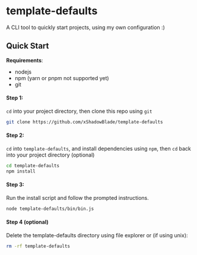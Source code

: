# template-defaults
A CLI tool to quickly start projects, using my own configuration :)

## Quick Start

**Requirements**:
 - nodejs
 - npm (yarn or pnpm not supported yet)
 - git

#### Step 1:
`cd` into your project directory, then clone this repo using `git`
```bash
git clone https://github.com/xShadowBlade/template-defaults
```

#### Step 2:
`cd` into `template-defaults`, and install dependencies using `npm`, then `cd` back into your project directory (optional)
```bash
cd template-defaults
npm install
```

#### Step 3:
Run the install script and follow the prompted instructions.
```bash
node template-defaults/bin/bin.js
```

#### Step 4 (optional)
Delete the template-defaults directory using file explorer or (if using unix):
```bash
rm -rf template-defaults
```
